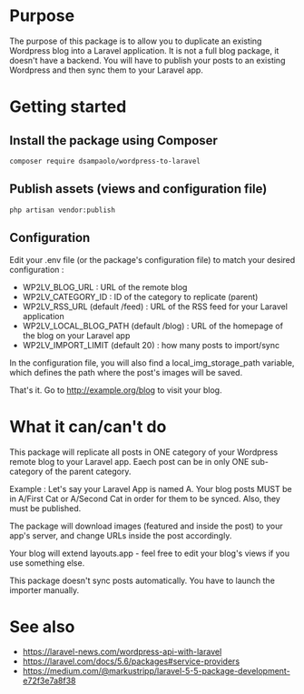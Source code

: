 # Purpose
The purpose of this package is to allow you to duplicate an existing Wordpress blog into a Laravel application. It is not a full blog package, it doesn't have a backend. You will have to publish your posts to an existing Wordpress and then sync them to your Laravel app.

# Getting started

## Install the package using Composer

`composer require dsampaolo/wordpress-to-laravel`

## Publish assets (views and configuration file)

`php artisan vendor:publish`

## Configuration

Edit your .env file (or the package's configuration file) to match your desired configuration :

- WP2LV_BLOG_URL : URL of the remote blog
- WP2LV_CATEGORY_ID : ID of the category to replicate (parent)
- WP2LV_RSS_URL (default /feed) : URL of the RSS feed for your Laravel application 
- WP2LV_LOCAL_BLOG_PATH (default /blog) : URL of the homepage of the blog on your Laravel app 
- WP2LV_IMPORT_LIMIT (default 20) : how many posts to import/sync 

In the configuration file, you will also find a local_img_storage_path variable, which defines the path where the post's images will be saved. 
  
That's it. Go to http://example.org/blog to visit your blog.

# What it can/can't do
This package will replicate all posts in ONE category of your Wordpress remote blog to your Laravel app.
Eaech post can be in only ONE sub-category of the parent category.

Example :
Let's say your Laravel App is named A.
Your blog posts MUST be in A/First Cat or A/Second Cat in order for them to be synced. Also, they must be published.

The package will download images (featured and inside the post) to your app's server, and change URLs inside the post accordingly.

Your blog will extend layouts.app - feel free to edit your blog's views if you use something else.

This package doesn't sync posts automatically. You have to launch the importer manually.

# See also

- https://laravel-news.com/wordpress-api-with-laravel
- https://laravel.com/docs/5.6/packages#service-providers
- https://medium.com/@markustripp/laravel-5-5-package-development-e72f3e7a8f38
